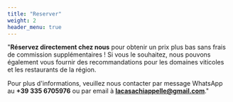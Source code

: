 ```yaml
---
title: "Reserver"
weight: 2
header_menu: true
---
```

"**Réservez directement chez nous** pour obtenir un prix plus bas sans frais de commission supplémentaires ! Si vous le souhaitez, nous pouvons également vous fournir des recommandations pour les domaines viticoles et les restaurants de la région.

Pour plus d'informations, veuillez nous contacter par message WhatsApp au **+39 335 6705976** ou par email à **lacasachiappelle@gmail.com**."